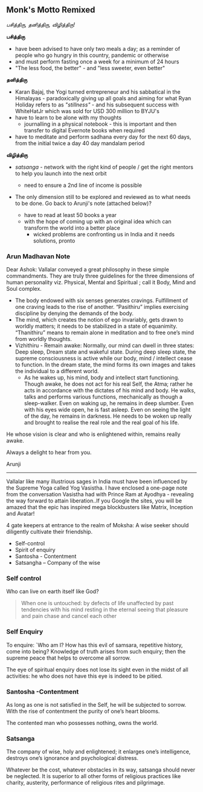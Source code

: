 <!-- title: Saint Vallalaar's motto, redux  -->

## Monk's Motto Remixed

_பசித்திரு, தனித்திரு, விழித்திரு!_

**பசித்திரு**
  - have been advised to have only two meals a day; as a reminder of people who go hungry in this country, pandemic or otherwise 
  - and must perform fasting once a week for a minimum of 24 hours
  - "The less food, the better" - and "less sweeter, even better" 

**தனித்திரு**
  - Karan Bajaj, the Yogi turned entrepreneur and his sabbatical in the Himalayas - paradoxically giving up all goals and aiming for what Ryan Holiday refers to as _"stillness"_ - and his subsequent success with WhiteHatJr which was sold for USD 300 million to BYJU's 
  - have to learn to be alone with my thoughts
	  - journalling in a physical notebook - this is important and then transfer to digital Evernote books when required 
  - have to meditate and perform sadhana every day for the next 60 days, from the initial twice a day 40 day mandalam period 

**விழித்திரு**

- _satsanga_ - network with the right kind of people / get the right mentors to help you launch into the next orbit
	- need to ensure a 2nd line of income is possible 

- The only dimension still to be explored and reviewed as to what needs to be done. Go back to Arunji's note (attached below)? 
   - have to read at least 50 books a year 
   - with the hope of coming up with an original idea which can transform the world into a better place
	   - wicked problems are confronting us in India and it needs solutions, pronto 



### Arun Madhavan Note

Dear Ashok:
Vallalar conveyed a great philosophy in these simple commandments. They are truly three guidelines for the three dimensions of human personality viz. Physical, Mental and Spiritual ; call it Body, Mind and Soul complex.  

  - The body endowed with six senses generates cravings. Fulfillment of one craving leads to the rise of another. “Pasithiru” implies exercising discipline by denying the demands of the body.  
  - The mind, which creates the notion of ego invariably, gets drawn to worldly matters; it needs to be stabilized in a state of equanimity. “Thanithiru” means to remain alone in meditation and to free one’s mind from worldly thoughts.
  - Vizhithiru - Remain awake: Normally, our mind can dwell in three states: Deep sleep, Dream state and wakeful state. During deep sleep state, the supreme consciousness is active while our body, mind / intellect cease to function. In the dream state, the mind forms its own images and takes the individual to a different world.  
    - As he wakes up, his mind, body and intellect start functioning. Though awake, he does not act for his real Self, the Atma; rather he acts in accordance with the dictates of his mind and body. He walks, talks and performs various functions, mechanically as though a sleep-walker. Even on waking up, he remains in deep slumber. Even with his eyes wide open, he is fast asleep. Even on seeing the light of the day, he remains in darkness. He needs to be woken up really and brought to realise the real role and the real goal of his life. 

He whose vision is clear and who is enlightened within, remains really awake. 

Always a delight to hear from you.

Arunji

---
Vallalar like many illustrious sages in India must have been influenced by the Supreme Yoga called Yog Vasistha. I have enclosed a one-page note from the conversation Vasistha had with Prince Ram at Ayodhya - revealing the way forward to attain liberation..If you Google the sites, you will be amazed that the epic has inspired mega blockbusters like Matrix, Inception and Avatar!
  
4 gate keepers at entrance to the realm of Moksha: A wise seeker should diligently cultivate their friendship.
  
- Self-control
- Spirit of enquiry
- Santosha - Contentment
- Satsangha – Company of the wise
  
### Self control
Who can live on earth itself like God? 

> When one is untouched: 
> by defects of life
> unaffected by past tendencies
> with his mind resting in the eternal
> seeing that pleasure and pain 
> chase and cancel each other
  
### Self Enquiry  
To enquire: `Who am I? How has this evil of samsara, repetitive history, come into being? Knowledge of truth arises from such enquiry; then the supreme peace that helps to overcome all sorrow.
  
The eye of spiritual enquiry does not lose its sight even in the midst of all activities: he who does not have this eye is indeed to be pitied.
  
### Santosha -Contentment
  
As long as one is not satisfied in the Self, he will be subjected to sorrow. With the rise of contentment the purity of one’s heart blooms.
  
The contented man who possesses nothing, owns the world.
  
### Satsanga  
The company of wise, holy and enlightened; it enlarges one’s intelligence, destroys one’s ignorance and psychological distress.
  
Whatever be the cost, whatever obstacles in its way, satsanga should never be neglected. It is superior to all other forms of religious practices like charity, austerity, performance of religious rites and pilgrimage.



